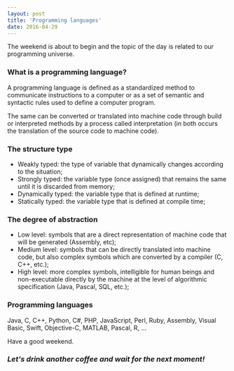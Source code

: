 ```yaml
---
layout: post
title: 'Programming languages'
date: 2016-04-29
---
```


The weekend is about to begin and the topic of the day is related to our programming universe.

### What is a programming language?

A programming language is defined as a standardized method to communicate instructions to a computer or as a set of semantic and syntactic rules used to define a computer program.

The same can be converted or translated into machine code through build or interpreted methods by a process called interpretation (in both occurs the translation of the source code to machine code).

### The structure type

* Weakly typed: the type of variable that dynamically changes according to the situation;
* Strongly typed: the variable type (once assigned) that remains the same until it is discarded from memory;
* Dynamically typed: the variable type that is defined at runtime;
* Statically typed: the variable type that is defined at compile time;

### The degree of abstraction

* Low level: symbols that are a direct representation of machine code that will be generated (Assembly, etc);
* Medium level: symbols that can be directly translated into machine code, but also complex symbols which are converted by a compiler (C, C++, etc.);
* High level: more complex symbols, intelligible for human beings and non-executable directly by the machine at the level of algorithmic specification (Java, Pascal, SQL, etc.);

### Programming languages

Java, C, C++, Python, C#, PHP, JavaScript, Perl, Ruby, Assembly, Visual Basic, Swift, Objective-C, MATLAB, Pascal, R, ...

Have a good weekend.

### *Let's drink another coffee and wait for the next moment!*